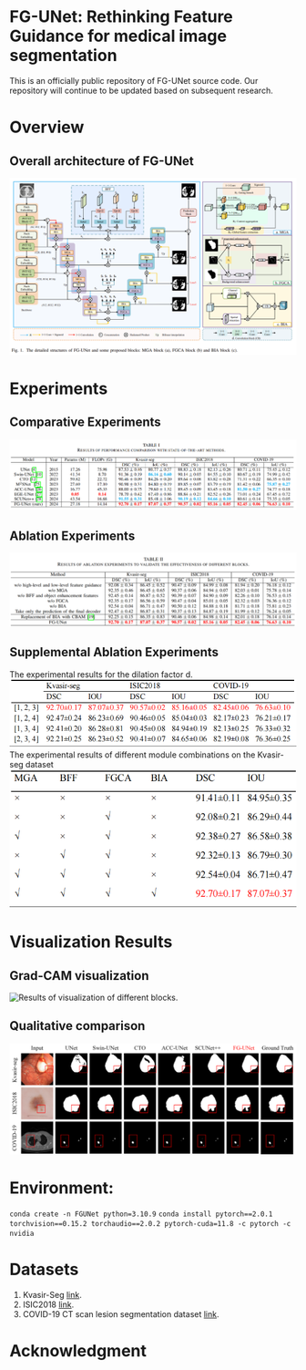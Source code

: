 # FG-UNet: Rethinking Feature Guidance for medical image segmentation
This is an officially public repository of FG-UNet source code. Our repository will continue to be updated based on subsequent research.
# Overview
## Overall architecture of FG-UNet
![Overall architecture.](Fig/Fig1.png)
# Experiments
## Comparative Experiments
![Experiments.](Experiments/Tab1.png)
## Ablation Experiments
![Ablation experiments1](Experiments/Tab2.png)
## Supplemental Ablation Experiments
The experimental results for the dilation factor d.
![Ablation experiments2](Experiments/d.png)
The experimental results of different module combinations on the Kvasir-seg dataset
![Ablation experiments2](Experiments/K.png)
# Visualization Results
## Grad-CAM visualization
![Results of visualization of different blocks.](visualization/Grad_CAM_visualization.png)
## Qualitative comparison
![Results of qualitative comparison of different networks.](visualization/Qualitative_comparison.png)
# Environment:
`conda create -n FGUNet python=3.10.9`
`conda install pytorch==2.0.1 torchvision==0.15.2 torchaudio==2.0.2 pytorch-cuda=11.8 -c pytorch -c nvidia`
# Datasets
1. Kvasir-Seg [link](https://datasets.simula.no/kvasir-seg/).
2. ISIC2018 [link](https://challenge.isic-archive.com/data/#2018).
3. COVID-19 CT scan lesion segmentation dataset [link](https://www.kaggle.com/datasets/maedemaftouni/covid19-ct-scan-lesion-segmentation-dataset).
# Acknowledgment